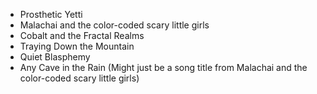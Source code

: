  + Prosthetic Yetti
 + Malachai and the color-coded scary little girls
 + Cobalt and the Fractal Realms
 + Traying Down the Mountain
 + Quiet Blasphemy
 + Any Cave in the Rain (Might just be a song title from Malachai and the color-coded scary little girls)

